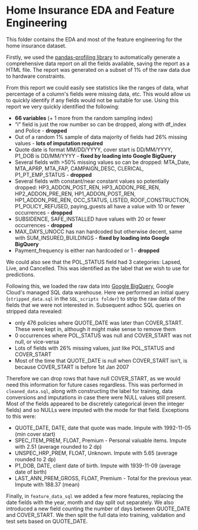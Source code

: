 # Home Insurance EDA and Feature Engineering

This folder contains the EDA and most of the feature engineering for the home insurance dataset.

Firstly, we used the [pandas-profiling library](https://github.com/pandas-profiling/pandas-profiling) to automatically generate
a comprehensive data report on all the fields available, saving the report as a HTML file. The report was generated on
a subset of 1% of the raw data due to hardware constraints.

From this report we could easily see statistics like the ranges of data, what percentage of a column's fields were missing data, etc.
This would allow us to quickly identify if any fields would not be suitable for use. Using this report we very quickly identified the following:

* **66 variables** (+ 1 more from the random sampling index)
* “i” field is just the row number so can be dropped, along with df_index and Police - **dropped**
* Out of a random 1% sample of data majority of fields had 26% missing values - **lots of imputation required**
* Quote date is format MM/DD/YYYY, cover start is DD/MM/YYYY, P1_DOB is DD/MM/YYYY - **fixed by loading into Google BigQuery**
* Several fields with >50% missing values so can be dropped: MTA_Date, MTA_APRP, MTA_FAP, CAMPAIGN_DESC, CLERICAL, P1_PT_EMP_STATUS - **dropped**
* Several fields with constant/near constant values so potentially dropped: HP3_ADDON_POST_REN, HP3_ADDON_PRE_REN, HP2_ADDON_PRE_REN, HP1_ADDON_POST_REN, HP1_ADDON_PRE_REN, OCC_STATUS, LISTED, ROOF_CONSTRUCTION, P1_POLICY_REFUSED, paying_guests  all have a value with 10 or fewer occurrences - **dropped**
* SUBSIDENCE, SAFE_INSTALLED have values with 20 or fewer occurrences - **dropped**
* MAX_DAYS_UNOCC has nan hardcoded but otherwise decent, same with SUM_INSURED_BUILDINGS - **fixed by loading into Google BigQuery**
* Payment_frequency is either nan hardcoded or 1 - **dropped**

We could also see that the POL_STATUS field had 3 categories: Lapsed, Live, and Cancelled. This was identified as the label that we wish to use for predictions.

Following this, we loaded the raw data into [Google BigQuery](https://cloud.google.com/bigquery), Google Cloud's managed SQL data warehouse. 
Here we performed an initial query (`stripped_data.sql` in the `SQL_scripts folder`) to strip the raw data of the fields that we were not interested in. Subsequent adhoc SQL queries on stripped data revealed:
* only 476 policies where QUOTE_DATE was later than COVER_START. These were kept in, although it might make sense to remove them 
* 0 occurrences where POL_STATUS was null and COVER_START was not null, or vice-versa
* Lots of fields with 26% missing values, just like POL_STATUS and COVER_START
* Most of the time that QUOTE_DATE is null when COVER_START isn’t, is because COVER_START is before 1st Jan 2007

Therefore we can drop rows that have null COVER_START, as we would need this information for future cases regardless.
This was performed in `cleaned_data.sql`, along with constructing the label for training, data conversions and imputations in case there were NULL values still present.
Most of the fields appeared to be discretely categorical (even the integer fields) and so NULLs were imputed with the mode for that field. Exceptions to this were:
* QUOTE_DATE, DATE, date that quote was made. Impute with 1992-11-05 (min cover start)
* SPEC_ITEM_PREM, FLOAT, Premium - Personal valuable items. Impute with 2.51 (average rounded to 2 dp)
* UNSPEC_HRP_PREM, FLOAT, Unknown. Impute with 5.65 (average rounded to 2 dp)
* P1_DOB, DATE, client date of birth. Impute with 1939-11-09 (average date of birth)
* LAST_ANN_PREM_GROSS, FLOAT, Premium - Total for the previous year. Impute with 188.37 (mean)

Finally, in `feature_data_sql` we added a few more features, replacing the date fields with the year, month and day split out separately.
We also introduced a new field counting the number of days between QUOTE_DATE and COVER_START. We then split the full data into training, validation and test sets based on QUOTE_DATE.



   